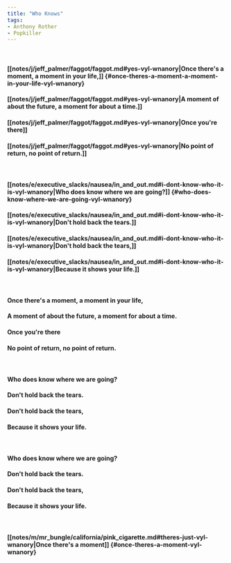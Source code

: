 ```yaml
---
title: "Who Knows"
tags:
- Anthony Rother
- Popkiller
---
```

&nbsp;
#### [[notes/j/jeff_palmer/faggot/faggot.md#yes-vyl-wnanory|Once there's a moment, a moment in your life,]] {#once-theres-a-moment-a-moment-in-your-life-vyl-wnanory}
#### [[notes/j/jeff_palmer/faggot/faggot.md#yes-vyl-wnanory|A moment of about the future, a moment for about a time.]]
#### [[notes/j/jeff_palmer/faggot/faggot.md#yes-vyl-wnanory|Once you're there]]
#### [[notes/j/jeff_palmer/faggot/faggot.md#yes-vyl-wnanory|No point of return, no point of return.]]
&nbsp;
#### [[notes/e/executive_slacks/nausea/in_and_out.md#i-dont-know-who-it-is-vyl-wnanory|Who does know where we are going?]] {#who-does-know-where-we-are-going-vyl-wnanory}
#### [[notes/e/executive_slacks/nausea/in_and_out.md#i-dont-know-who-it-is-vyl-wnanory|Don't hold back the tears.]]
#### [[notes/e/executive_slacks/nausea/in_and_out.md#i-dont-know-who-it-is-vyl-wnanory|Don't hold back the tears,]]
#### [[notes/e/executive_slacks/nausea/in_and_out.md#i-dont-know-who-it-is-vyl-wnanory|Because it shows your life.]]
&nbsp;
#### Once there's a moment, a moment in your life,
#### A moment of about the future, a moment for about a time.
#### Once you're there 
#### No point of return, no point of return.
&nbsp;
#### Who does know where we are going?
#### Don't hold back the tears.
#### Don't hold back the tears,
#### Because it shows your life.
&nbsp;
#### Who does know where we are going?
#### Don't hold back the tears.
#### Don't hold back the tears,
#### Because it shows your life.
&nbsp;
#### [[notes/m/mr_bungle/california/pink_cigarette.md#theres-just-vyl-wnanory|Once there's a moment]] {#once-theres-a-moment-vyl-wnanory}
